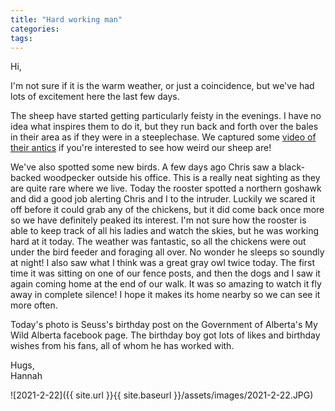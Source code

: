 ```yaml
---
title: "Hard working man"
categories:
tags:
---
```


Hi,

I'm not sure if it is the warm weather, or just a coincidence, but we've had lots of excitement here the last few days.

The sheep have started getting particularly feisty in the evenings. I have no idea what inspires them to do it, but they run back and forth over the bales in their area as if they were in a steeplechase. We captured some [video of their antics](https://youtu.be/b9_axFl1h-4) if you're interested to see how weird our sheep are!

We've also spotted some new birds. A few days ago Chris saw a black-backed woodpecker outside his office. This is a really neat sighting as they are quite rare where we live. Today the rooster spotted a northern goshawk and did a good job alerting Chris and I to the intruder. Luckily we scared it off before it could grab any of the chickens, but it did come back once more so we have definitely peaked its interest. I'm not sure how the rooster is able to keep track of all his ladies and watch the skies, but he was working hard at it today. The weather was fantastic, so all the chickens were out under the bird feeder and foraging all over. No wonder he sleeps so soundly at night! I also saw what I think was a great gray owl twice today. The first time it was sitting on one of our fence posts, and then the dogs and I saw it again coming home at the end of our walk. It was so amazing to watch it fly away in complete silence! I hope it makes its home nearby so we can see it more often.

Today's photo is Seuss's birthday post on the Government of Alberta's My Wild Alberta facebook page. The birthday boy got lots of likes and birthday wishes from his fans, all of whom he has worked with. 

Hugs,<br />
Hannah

![2021-2-22]({{ site.url }}{{ site.baseurl }}/assets/images/2021-2-22.JPG)